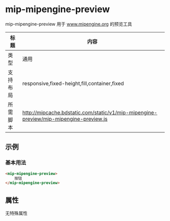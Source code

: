 # mip-mipengine-preview

mip-mipengine-preview 用于 www.mipengine.org 的预览工具

标题|内容
----|----
类型|通用
支持布局|responsive,fixed-height,fill,container,fixed
所需脚本|http://mipcache.bdstatic.com/static/v1/mip-mipengine-preview/mip-mipengine-preview.js

## 示例

### 基本用法
```html
<mip-mipengine-preview>
    按钮
</mip-mipengine-preview>
```

## 属性

无特殊属性

